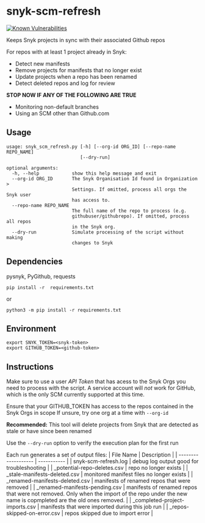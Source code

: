 # snyk-scm-refresh
[![Known Vulnerabilities](https://snyk.io/test/github/snyk-tech-services/snyk-scm-refresh/badge.svg)](https://snyk.io/test/github/snyk-tech-services/snyk-scm-refresh)

Keeps Snyk projects in sync with their associated Github repos

For repos with at least 1 project already in Snyk:
- Detect new manifests
- Remove projects for manifests that no longer exist
- Update projects when a repo has been renamed 
- Detect deleted repos and log for review

**STOP NOW IF ANY OF THE FOLLOWING ARE TRUE**
- Monitoring non-default branches
- Using an SCM other than Github.com

## Usage
```
usage: snyk_scm_refresh.py [-h] [--org-id ORG_ID] [--repo-name REPO_NAME]
                           [--dry-run]

optional arguments:
  -h, --help            show this help message and exit
  --org-id ORG_ID       The Snyk Organisation Id found in Organization >
                        Settings. If omitted, process all orgs the Snyk user
                        has access to.
  --repo-name REPO_NAME
                        The full name of the repo to process (e.g.
                        githubuser/githubrepo). If omitted, process all repos
                        in the Snyk org.
  --dry-run             Simulate processing of the script without making
                        changes to Snyk
```



## Dependencies
pysnyk, PyGithub, requests

```
pip install -r  requirements.txt
```
or
```
python3 -m pip install -r requirements.txt
```
## Environment
```
export SNYK_TOKEN=<snyk-token>
export GITHUB_TOKEN=<github-token>
```

## Instructions
Make sure to use a user *API Token* that has acess to the Snyk Orgs you need to process with the script.  A service account will *not* work for GitHub, which is the only SCM currently supported at this time.

Ensure that your GITHUB_TOKEN has access to the repos contained in the Snyk Orgs in scope
If unsure, try one org at a time with `--org-id`


**Recommended:** 
This tool will delete projects from Snyk that are detected as stale or have since been renamed
  
Use the `--dry-run` option to verify the execution plan for the first run

  Each run generates a set of output files:
| File Name           | Description |
| ------------------- | ----------- |
| snyk-scm-refresh.log | debug log output good for troubleshooting |
| _potential-repo-deletes.csv | repo no longer exists |
| _stale-manifests-deleted.csv | monitored manifest files no longer exists |
| _renamed-manifests-deleted.csv | manifests of renamed repos that were removed |
| _renamed-manifests-pending.csv | manifests of renamed repos that were not removed. Only when the import of the repo under the new name is copmpleted are the old ones removed. |
| _completed-project-imports.csv | manifests that were imported during this job run |
| _repos-skipped-on-error.csv | repos skipped due to import error |
